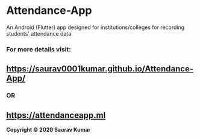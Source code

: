 # Attendance-App   
An Android (Flutter) app designed for institutions/colleges for recording students' attendance data.  
### For more details visit:  
## https://saurav0001kumar.github.io/Attendance-App/   
### OR   
## https://attendanceapp.ml   

<b> Copyright © 2020 Saurav Kumar </b>
